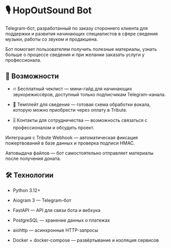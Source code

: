 # 🎙 HopOutSound Bot
Telegram-бот, разработанный по заказу стороннего клиента для поддержки и развития начинающих специалистов в сфере сведения музыки, работы со звуком и продакшена.

Бот помогает пользователям получить полезные материалы, узнать больше о процессе сведения и при желании заказать услуги у профессионала.
## 📌 Возможности
- 🔥 Бесплатный чеклист — мини-гайд для начинающих звукорежиссёров, доступный только подписчикам Telegram-канала.

- 💽 Темплейт для сведения — готовая схема обработки вокала, которую можно приобрести через оплату в Tribute.

- 🎚 Контакты для сотрудничества — возможность связаться с профессионалом и обсудить проект.

Интеграция с Tribute Webhook — автоматическая фиксация пожертвований в базе данных и проверка подписи HMAC.

Автовыдача файлов — бот самостоятельно отправляет материалы после получения доната.

## 🛠 Технологии
- Python 3.12+

- Aiogram 3 — Telegram-бот

- FastAPI — API для связи бота и вебхука

- PostgreSQL — хранение данных о платежах

- aiohttp — асинхронные HTTP-запросы

- Docker + docker-compose — развёртывание и изоляция сервисов
